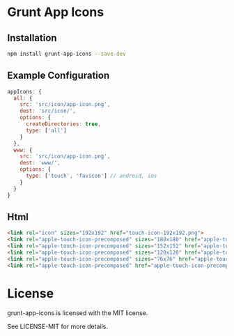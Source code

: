 Grunt App Icons
===============

Installation
------------

```sh
npm install grunt-app-icons --save-dev
```



Example Configuration
---------------------

```js
appIcons: {
  all: {
    src: 'src/icon/app-icon.png',
    dest: 'src/icon/',
    options: {
      createDirectories: true,
      type: ['all']
    }
  },
  www: {
    src: 'src/icon/app-icon.png',
    dest: 'www/',
    options: {
      type: ['touch', 'favicon'] // android, ios
    }
  }
}
```

Html
----

```html
<link rel="icon" sizes="192x192" href="touch-icon-192x192.png">
<link rel="apple-touch-icon-precomposed" sizes="180x180" href="apple-touch-icon-180x180-precomposed.png">
<link rel="apple-touch-icon-precomposed" sizes="152x152" href="apple-touch-icon-152x152-precomposed.png">
<link rel="apple-touch-icon-precomposed" sizes="120x120" href="apple-touch-icon-120x120-precomposed.png">
<link rel="apple-touch-icon-precomposed" sizes="76x76" href="apple-touch-icon-76x76-precomposed.png">
<link rel="apple-touch-icon-precomposed" href="apple-touch-icon-precomposed.png">
```

License
=======

grunt-app-icons is licensed with the MIT license.

See LICENSE-MIT for more details.